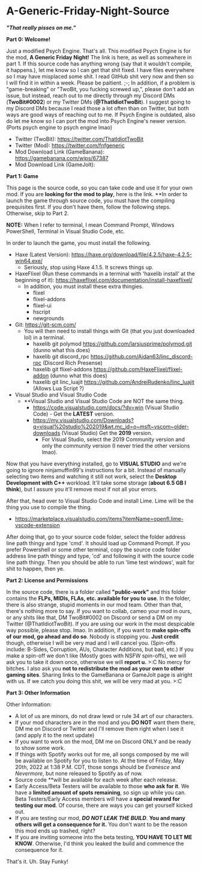# A-Generic-Friday-Night-Source
***"That really pisses on me."***

**Part 0: Welcome!**

Just a modified Psych Engine. That's all. This modified Psych Engine is for the mod, **A Generic Friday Night!** The link is here, as well as somewhere in part 1. If this source code has anything wrong (say that it wouldn't compile, it happens.), let me know so I can get that shit fixed. I have files everywhere so I may have misplaced some shit. I read GitHub shit very now and then so I will find it in within a week. Please be paitient. ;-; In addition, if a problem is "game-breaking" or "TwoBit, you fucking screwed up,", please don't add an issue, but instead, reach out to me directly through my Discord DMs (**TwoBit#0002**) or my Twitter DMs (**@ThatIdiotTwoBit**). I suggest going to my Discord DMs because I read those a lot often than on Twitter, but both ways are good ways of reaching out to me. If Psych Engine is outdated, also do let me know so I can port the mod into Psych Engine's newer version. (Ports psych engine to psych engine lmao)

- Twitter (TwoBit): https://twitter.com/ThatIdiotTwoBit
- Twitter (Mod): https://twitter.com/fnfgeneric
- Mod Download Link (GameBanana): https://gamebanana.com/wips/67387
- Mod Download Link (GameJolt): 

**Part 1: Game**

This page is the source code, so you can take code and use it for your own mod. 
If you are **looking for the mod to play**, here is the link. 
**In order to launch the game through source code, you must have the compiling prequisites first. If you don't have them, follow the following steps. Otherwise, skip to Part 2.

**NOTE:** When I refer to terminal, I mean Command Prompt, Windows PowerShell, Terminal in Visual Studio Code, etc.

In order to launch the game, you must install the following.
- Haxe (Latest Version): https://haxe.org/download/file/4.2.5/haxe-4.2.5-win64.exe/
  - Seriously, stop using Haxe 4.1.5. It screws things up.
- HaxeFlixel (Run these commands in a terminal with 'haxelib install' at the beginning of it): https://haxeflixel.com/documentation/install-haxeflixel/
  - In addition, you must install these extra thingies.
     - flixel
     - flixel-addons
     - flixel-ui
     - hscript
     - newgrounds
- Git: https://git-scm.com/
  - You will then need to install things with Git (that you just downloaded lol) in a terminal.
     - haxelib git polymod https://github.com/larsiusprime/polymod.git (dunno what this does)
     - haxelib git discord_rpc https://github.com/Aidan63/linc_discord-rpc (Discord Rich Presense) 
     - haxelib git flixel-addons https://github.com/HaxeFlixel/flixel-addon (dunno what this does)
     - haxelib git linc_luajit https://github.com/AndreiRudenko/linc_luajit (Allows Lua Script ?)
- Visual Studio and Visual Studio Code
  - **Visual Studio and Visual Studio Code are NOT the same thing. 
     - https://code.visualstudio.com/docs/?dv=win (Visual Studio Code) - Get the **LATEST** version.
     - https://my.visualstudio.com/Downloads?q=visual%20studio%202019&wt.mc_id=o~msft~vscom~older-downloads (Visual Studio) Get the **2019** version.
       - For Visual Studio, select the 2019 Community version and only the community version (I never tried the other versions lmao).
   
Now that you have everything installed, go to **VISUAL STUDIO** and we're going to ignore ninjamuffin99's instructions for a bit. Instead of manually selecting two items and watching it still not work, select the **Desktop Development with C++** workload. It'll take some storage (**about 6.5 GB I think**), but I assure you it'll remove most if not all your errors.

After that, head over to Visual Studio Code and install Lime. Lime will be the thing you use to compile the thing.
  - https://marketplace.visualstudio.com/items?itemName=openfl.lime-vscode-extension

After doing that, go to your source code folder, select the folder address line path thingy and type 'cmd'. It should load up Command Prompt. If you prefer Powershell or some other terminal, copy the source code folder address line path thingy and type, 'cd' and following it with the source code line path thingy. Then you should be able to run 'lime test windows', wait for shit to happen, then ye.

**Part 2: License and Permissions**

In the source code, there is a folder called **"public-work"** and this folder contains the **FLPs, MIDIs, FLAs, etc. available for you to use**. In the folder, there is also strange, stupid moments in our mod team. Other than that, there's nothing more to say.
If you want to collab, cameo your mod in ours, or any shits like that, DM TwoBit#0002 on Discord or send a DM on my Twitter (@ThatIdiotTwoBit). If you are using our work in the most despicable way possible, please stop. lmao.
In addition, if you want to **make spin-offs of our mod, go ahead and do so**. Nobody is stopping you. **Just credit** though, otherwise I will be very mad and I will cancel you. (Spin-offs include: B-Sides, Corruption, AUs, Character Additions, but bad, etc.) If you make a spin-off we don't like (Mostly goes with NSFW spin-offs), we will ask you to take it down once, otherwise we will **report u.** >:C No mercy for bitches.
I also ask you **not to redistribute the mod as your own to other gaming sites**. Sharing links to the GameBanana or GameJolt page is alright with us. 
If we catch you doing this shit, we will be very mad at you. >:C

**Part 3: Other Information**

Other Information:
- A lot of us are minors, do not draw lewd or rule 34 art of our characters.
- If your mod characters are in the mod and you **DO NOT** want them there, DM me on Discord or Twitter and I'll remove them right when I see it (and apply it to the next update)
- If you want to work on the mod, DM me on Discord ONLY and be ready to show some work.
- If things with Spotify works out for me, all songs composed by me will be available on Spotify for you to listen to. At the time of Friday, May 20th, 2022 at 1:38 P.M. CDT, those songs should be *Evanesce* and *Nevermore*, but none released to Spotify as of now. 
- Source code **will be available for each week after each release.
- Early Access/Beta Testers will be available to those **who ask for it**. We have a **limited amount of spots remaining**, so sign up while you can. Beta Testers/Early Access members will have a **special reward for testing our mod**. Of course, there are ways you can get yourself kicked out. 
- If you are testing our mod, ***DO NOT LEAK THE BUILD***. **You and many others will get a consequence for it.** You don't want to be the reason this mod ends up trashed, right?
- If you are inviting someone into the beta testing, **YOU HAVE TO LET ME KNOW**. Otherwise, I'd think you leaked the build and commence the consequence for it.

That's it. Uh. Stay Funky!
